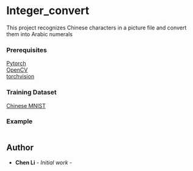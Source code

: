 # Integer_convert

This project recognizes Chinese characters in a picture file and convert them into Arabic numerals

### Prerequisites

[Pytorch](https://pytorch.org/)  
[OpenCV](https://opencv.org/)  
[torchvision](https://pytorch.org/docs/stable/torchvision/index.html)  

### Training Dataset
[Chinese MNIST](https://www.kaggle.com/gpreda/chinese-mnist/discussion/173101)


### Example
```

```

## Author

* **Chen Li** - *Initial work* - 

